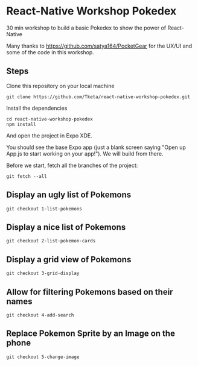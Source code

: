 # React-Native Workshop Pokedex
30 min workshop to build a basic Pokedex to show the power of React-Native

Many thanks to https://github.com/satya164/PocketGear for the UX/UI and some of the code in this workshop.

## Steps

Clone this repository on your local machine

```
git clone https://github.com/Tketa/react-native-workshop-pokedex.git
```

Install the dependencies

```
cd react-native-workshop-pokedex
npm install
```

And open the project in Expo XDE.

You should see the base Expo app (just a blank screen saying "Open up App.js to start working on your app!"). We will build from there.

Before we start, fetch all the branches of the project:

```
git fetch --all
```

## Display an ugly list of Pokemons

```
git checkout 1-list-pokemons
```

## Display a nice list of Pokemons

```
git checkout 2-list-pokemon-cards
```

## Display a grid view of Pokemons

```
git checkout 3-grid-display
```

## Allow for filtering Pokemons based on their names

```
git checkout 4-add-search
```

## Replace Pokemon Sprite by an Image on the phone

```
git checkout 5-change-image
```
